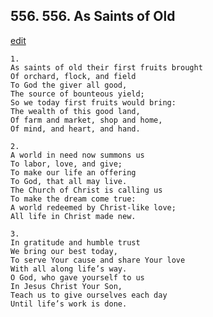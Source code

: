 
## 556.  556. As Saints of Old
[edit](https://docs.google.com/document/d/1fvU5%2D_AZ9fnVtZUFJnnoXs0hbWIpJFRs/edit?mode=html)






    1.
    As saints of old their first fruits brought
    Of orchard, flock, and field
    To God the giver all good,
    The source of bounteous yield;
    So we today first fruits would bring:
    The wealth of this good land,
    Of farm and market, shop and home,
    Of mind, and heart, and hand.

    2.
    A world in need now summons us
    To labor, love, and give;
    To make our life an offering
    To God, that all may live.
    The Church of Christ is calling us
    To make the dream come true:
    A world redeemed by Christ-like love;
    All life in Christ made new.

    3.
    In gratitude and humble trust
    We bring our best today,
    To serve Your cause and share Your love
    With all along life’s way.
    O God, who gave yourself to us
    In Jesus Christ Your Son,
    Teach us to give ourselves each day
    Until life’s work is done.
